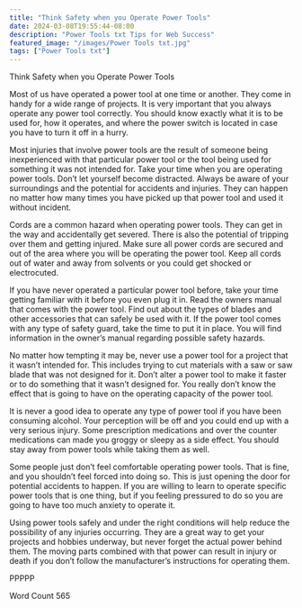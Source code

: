 ```yaml
---
title: "Think Safety when you Operate Power Tools"
date: 2024-03-08T19:55:44-08:00
description: "Power Tools txt Tips for Web Success"
featured_image: "/images/Power Tools txt.jpg"
tags: ["Power Tools txt"]
---
```


Think Safety when you Operate Power Tools

Most of us have operated a power tool at one time or another. They come in handy for a wide range of projects. It is very important that you always operate any power tool correctly. You should know exactly what it is to be used for, how it operates, and where the power switch is located in case you have to turn it off in a hurry. 

Most injuries that involve power tools are the result of someone being inexperienced with that particular power tool or the tool being used for something it was not intended for. Take your time when you are operating power tools. Don’t let yourself become distracted. Always be aware of your surroundings and the potential for accidents and injuries. They can happen no matter how many times you have picked up that power tool and used it without incident. 

Cords are a common hazard when operating power tools. They can get in the way and accidentally get severed. There is also the potential of tripping over them and getting injured. Make sure all power cords are secured and out of the area where you will be operating the power tool. Keep all cords out of water and away from solvents or you could get shocked or electrocuted. 

If you have never operated a particular power tool before, take your time getting familiar with it before you even plug it in. Read the owners manual that comes with the power tool. Find out about the types of blades and other accessories that can safely be used with it. If the power tool comes with any type of safety guard, take the time to put it in place. You will find information in the owner’s manual regarding possible safety hazards. 

No matter how tempting it may be, never use a power tool for a project that it wasn’t intended for. This includes trying to cut materials with a saw or saw blade that was not designed for it. Don’t alter a power tool to make it faster or to do something that it wasn’t designed for. You really don’t know the effect that is going to have on the operating capacity of the power tool. 

It is never a good idea to operate any type of power tool if you have been consuming alcohol. Your perception will be off and you could end up with a very serious injury. Some prescription medications and over the counter medications can made you groggy or sleepy as a side effect. You should stay away from power tools while taking them as well.

Some people just don’t feel comfortable operating power tools. That is fine, and you shouldn’t feel forced into doing so. This is just opening the door for potential accidents to happen. If you are willing to learn to operate specific power tools that is one thing, but if you feeling pressured to do so you are going to have too much anxiety to operate it. 

Using power tools safely and under the right conditions will help reduce the possibility of any injuries occurring. They are a great way to get your projects and hobbies underway, but never forget the actual power behind them. The moving parts combined with that power can result in injury or death if you don’t follow the manufacturer’s instructions for operating them. 

PPPPP

Word Count 565



